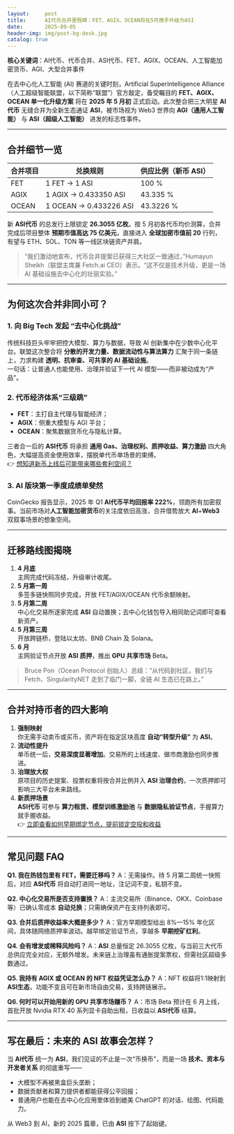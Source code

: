 ```yaml
---
layout:     post
title:      AI代币合并里程碑：FET、AGIX、OCEAN将在5月携手升级为ASI
date:       2025-09-05
header-img: img/post-bg-desk.jpg
catalog: true
---
```


**核心关键词**：AI代币、代币合并、ASI代币、FET、AGIX、OCEAN、人工智能加密货币、AGI、大型合并事件

在去中心化人工智能 (AI) 赛道的关键时刻，Artificial Superintelligence Alliance（人工超级智能联盟，以下简称“联盟”）官方敲定，备受瞩目的 **FET、AGIX、OCEAN 单一化升级方案** 将在 **2025 年 5 月初** 正式启动。此次整合把三大明星 **AI代币** 无缝合并为全新生态通证 **ASI**，被市场视为 Web3 世界向 **AGI（通用人工智能）** 与 **ASI（超级人工智能）** 进发的标志性事件。

---

## 合并细节一览

| 合并项目 | 兑换规则 | 供应比例（新币 ASI） |
| -------- | -------- | -------------------- |
| FET      | 1 FET → 1 ASI | 100 % |
| AGIX     | 1 AGIX → 0.433350 ASI | 43.335 % |
| OCEAN    | 1 OCEAN → 0.433226 ASI | 43.3226 % |

新 **ASI代币** 的总发行上限锁定 **26.3055 亿枚**。按 5 月初各代币均价测算，合并完成后项目整体 **预期市值高达 75 亿美元**，直接进入 **全球加密市值前 20** 行列，有望与 ETH、SOL、TON 等一线区块链资产并肩。

> “我们激动地宣布，代币合并提案已获得三大社区一致通过，”Humayun Sheikh（联盟主席兼 Fetch.ai CEO）表示。“这不仅是技术升级，更是一场 AI 基础设施去中心化的壮丽实验。”

---

## 为何这次合并非同小可？

### 1. 向 Big Tech 发起 “去中心化挑战”
传统科技巨头牢牢把控大模型、算力与数据，导致 AI 创新集中在少数中心化平台。联盟这次整合将 **分散的开发力量、数据流动性与算法算力** 汇聚于同一条链上，力求构建 **透明、抗审查、可共享的 AI 基础设施**。  
一句话：让普通人也能使用、治理并验证下一代 AI 模型——而非被动成为“产品”。

### 2. 代币经济体系“三级跳”
- **FET**：主打自主代理与智能经济；
- **AGIX**：侧重大模型与 AGI 平台；
- **OCEAN**：聚焦数据货币化与隐私计算。

三者合一后的 **ASI代币** 将承担 **通用 Gas、治理权利、质押收益、算力激励** 四大角色，大幅提高资金使用效率，摆脱单代币单场景的束缚。  
👉 [想知道新币上线后可能带来哪些套利空间？](https://okxdog.com/)

### 3. AI 版块第一季度成绩单斐然
CoinGecko 报告显示，2025 年 Q1 **AI代币平均回报率 222%**，领跑所有加密叙事。当前市场对**人工智能加密货币**的关注度依旧高涨，合并借势放大 **AI**+**Web3** 双叙事场景的想象空间。

---

## 迁移路线图揭晓

1. **4 月底**  
   主网完成代码冻结，升级审计收尾。  
2. **5 月第一周**  
   多签多链快照同步完成，开放 FET/AGIX/OCEAN 代币余额映射。  
3. **5 月第二周**  
   中心化交易所逐家完成 **ASI** 自动置换；去中心化钱包导入相同助记词即可查看新资产。  
4. **5 月第三周**  
   开放跨链桥，登陆以太坊、BNB Chain 及 Solana。  
5. **6 月**  
   主网验证节点开放 **ASI 质押**，推出 **GPU 共享市场** Beta。

> Bruce Pon（Ocean Protocol 创始人）总结：“从代码到社区，我们与 Fetch、SingularityNET 走到了临门一脚，全链 AI 生态已在路上。”

---

## 合并对持币者的四大影响

1. **强制映射**  
   你无需手动卖币或买币，资产将在指定区块高度 **自动“转型升级”** 为 **ASI**。
2. **流动性提升**  
   单币统一后，**交易深度显著增加**。交易所的上线速度、做市商激励也同步推进。
3. **治理放大权**  
   原项目的历史提案、投票权重将按合并比例并入 **ASI 治理合约**，一次质押即可影响三大平台未来路线。
4. **新质押场景**  
   **ASI代币** 可参与 **算力租赁、模型训练激励池** 与 **数据隐私验证节点**，手握算力就手握收益。  
   👉 [立即查看如何早期绑定节点，提前锁定空投和收益](https://okxdog.com/)

---

## 常见问题 FAQ

**Q1. 我在热钱包里有 FET，需要迁移吗？**
A：无需操作。待 5 月第二周统一快照后，对应 **ASI代币** 将自动打进同一地址，注记词不变，私钥不变。

**Q2. 中心化交易所是否支持置换？**
A：主流交易所（Binance、OKX、Coinbase 等）已确认零成本 **自动兑换**；只需确保资产在支持列表即可。

**Q3. 合并后质押收益率大概是多少？**
A：官方早期模型给出 8%—15% 年化区间，具体随网络质押率波动。越早绑定验证节点，享越多 **早期挖矿红利**。

**Q4. 会有增发或稀释风险吗？**
A：**ASI** 总量恒定 26.3055 亿枚，与当前三大代币总供应完全对应，无额外增发。未来链上治理虽有通胀提案票权，但需社区超级多数通过。

**Q5. 我持有 AGIX 或 OCEAN 的 NFT 权益凭证怎么办？**
A：NFT 权益将1:1映射到 **ASI生态**，功能不变且可在新市场自由交易，支持跨链展示。

**Q6. 何时可以开始用新的 GPU 共享市场赚币？**
A：市场 Beta 预计在 6 月上线，首批开放 Nvidia RTX 40 系列显卡自助出租，日收益以 **ASI代币** 结算。

---

## 写在最后：未来的 ASI 故事会怎样？

当 **AI代币** 统一为 **ASI**，我们见证的不止是一次“币换币”，而是一场 **技术、资本与开发者关系** 的彻底重写——  
- 大模型不再被黑盒巨头垄断；  
- 数据贡献者和算力提供者都能获得公平回报；  
- 普通用户也能在去中心化应用里体验到媲美 ChatGPT 的对话、绘图、代码能力。  

从 Web3 到 AI，新的 2025 篇章，已由 **ASI** 按下了起始键。